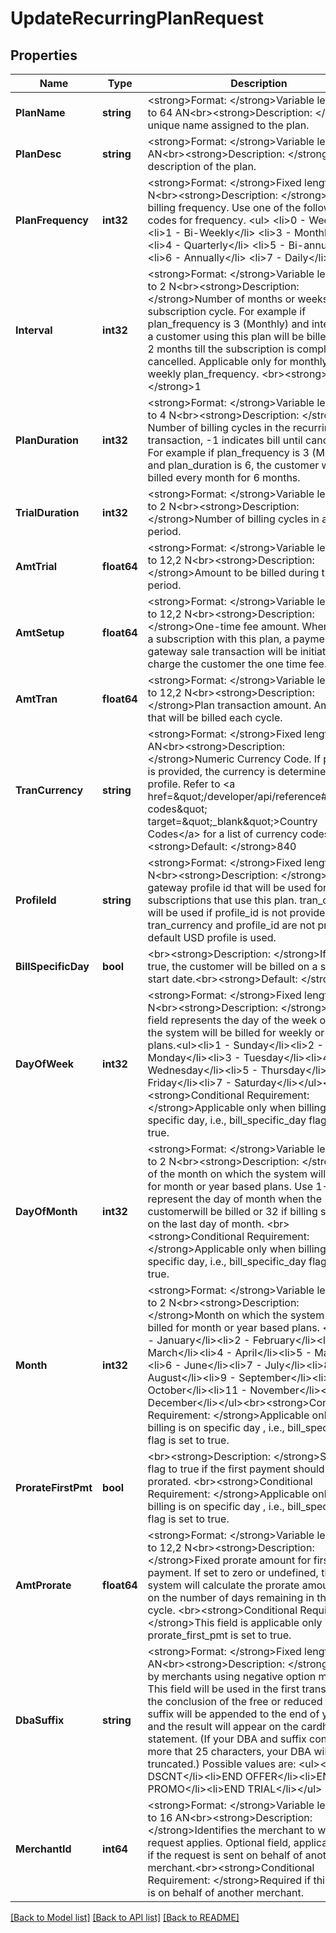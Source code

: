 # UpdateRecurringPlanRequest

## Properties
Name | Type | Description | Notes
------------ | ------------- | ------------- | -------------
**PlanName** | **string** | &lt;strong&gt;Format: &lt;/strong&gt;Variable length, up to 64 AN&lt;br&gt;&lt;strong&gt;Description: &lt;/strong&gt;A unique name assigned to the plan.  | [optional] [default to null]
**PlanDesc** | **string** | &lt;strong&gt;Format: &lt;/strong&gt;Variable length AN&lt;br&gt;&lt;strong&gt;Description: &lt;/strong&gt;A short description of the plan. | [optional] [default to null]
**PlanFrequency** | **int32** | &lt;strong&gt;Format: &lt;/strong&gt;Fixed length 1 N&lt;br&gt;&lt;strong&gt;Description: &lt;/strong&gt; The billing frequency. Use one of the following codes for frequency. &lt;ul&gt;      &lt;li&gt;0 - Weekly&lt;/li&gt;      &lt;li&gt;1 - Bi-Weekly&lt;/li&gt;      &lt;li&gt;3 - Monthly&lt;/li&gt;      &lt;li&gt;4 - Quarterly&lt;/li&gt;      &lt;li&gt;5 - Bi-annually&lt;/li&gt;      &lt;li&gt;6 - Annually&lt;/li&gt;      &lt;li&gt;7 - Daily&lt;/li&gt;   &lt;/ul&gt; | [optional] [default to null]
**Interval** | **int32** | &lt;strong&gt;Format: &lt;/strong&gt;Variable length, up to 2 N&lt;br&gt;&lt;strong&gt;Description: &lt;/strong&gt;Number of months or weeks in a subscription cycle. For example if plan_frequency is 3 (Monthly) and interval is 2, a customer using this plan will be billed every 2 months till the subscription is complete or cancelled. Applicable only for monthly or weekly plan_frequency. &lt;br&gt;&lt;strong&gt;Default: &lt;/strong&gt;1 | [optional] [default to null]
**PlanDuration** | **int32** | &lt;strong&gt;Format: &lt;/strong&gt;Variable length, up to 4 N&lt;br&gt;&lt;strong&gt;Description: &lt;/strong&gt; Number of billing cycles in the recurring transaction, -1 indicates bill until cancelled. For example if plan_frequency is 3 (Monthly) and plan_duration is 6, the customer will be billed every month for 6 months. | [optional] [default to null]
**TrialDuration** | **int32** | &lt;strong&gt;Format: &lt;/strong&gt;Variable length, up to 2 N&lt;br&gt;&lt;strong&gt;Description: &lt;/strong&gt;Number of billing cycles in a trial period. | [optional] [default to null]
**AmtTrial** | **float64** | &lt;strong&gt;Format: &lt;/strong&gt;Variable length, up to 12,2 N&lt;br&gt;&lt;strong&gt;Description: &lt;/strong&gt;Amount to be billed during the trial period. | [optional] [default to null]
**AmtSetup** | **float64** | &lt;strong&gt;Format: &lt;/strong&gt;Variable length, up to 12,2 N&lt;br&gt;&lt;strong&gt;Description: &lt;/strong&gt;One-time fee amount. When adding a subscription with this plan, a payment gateway sale transaction will be initiated to charge the customer the one time fee. | [optional] [default to null]
**AmtTran** | **float64** | &lt;strong&gt;Format: &lt;/strong&gt;Variable length, up to 12,2 N&lt;br&gt;&lt;strong&gt;Description: &lt;/strong&gt;Plan transaction amount. Amount that will be billed each cycle.  | [optional] [default to null]
**TranCurrency** | **string** | &lt;strong&gt;Format: &lt;/strong&gt;Fixed length, 3 AN&lt;br&gt;&lt;strong&gt;Description: &lt;/strong&gt;Numeric Currency Code. If profile_id is provided, the currency is determined from profile. Refer to &lt;a href&#x3D;\&quot;/developer/api/reference#country-codes\&quot; target&#x3D;\&quot;_blank\&quot;&gt;Country Codes&lt;/a&gt; for a list of currency codes.&lt;br&gt;&lt;strong&gt;Default: &lt;/strong&gt;840 | [optional] [default to null]
**ProfileId** | **string** | &lt;strong&gt;Format: &lt;/strong&gt;Fixed length, 20 N&lt;br&gt;&lt;strong&gt;Description: &lt;/strong&gt;Payment gateway profile id that will be used for subscriptions that use this plan. tran_currency will be used if profile_id is not provided. If both tran_currency and profile_id are not provided, default USD profile is used.  | [optional] [default to null]
**BillSpecificDay** | **bool** | &lt;br&gt;&lt;strong&gt;Description: &lt;/strong&gt;If set to true, the customer will be billed on a specific start date.&lt;br&gt;&lt;strong&gt;Default: &lt;/strong&gt;false | [optional] [default to null]
**DayOfWeek** | **int32** | &lt;strong&gt;Format: &lt;/strong&gt;Fixed length, 1 N&lt;br&gt;&lt;strong&gt;Description: &lt;/strong&gt;This field represents the day of the week on which the system will be billed for weekly or biweekly plans.&lt;ul&gt;&lt;li&gt;1 - Sunday&lt;/li&gt;&lt;li&gt;2 - Monday&lt;/li&gt;&lt;li&gt;3 - Tuesday&lt;/li&gt;&lt;li&gt;4 - Wednesday&lt;/li&gt;&lt;li&gt;5 - Thursday&lt;/li&gt;&lt;li&gt;6 - Friday&lt;/li&gt;&lt;li&gt;7 - Saturday&lt;/li&gt;&lt;/ul&gt;&lt;br&gt;&lt;strong&gt;Conditional Requirement: &lt;/strong&gt;Applicable only when billing is on specific day, i.e., bill_specific_day flag is set to true. | [optional] [default to null]
**DayOfMonth** | **int32** | &lt;strong&gt;Format: &lt;/strong&gt;Variable length, up to 2 N&lt;br&gt;&lt;strong&gt;Description: &lt;/strong&gt;Day of the month on which the system will be billed for month or year based plans. Use 1-31 to represent the day of month when the customerwill be billed or 32 if billing should be on the last day of month. &lt;br&gt;&lt;strong&gt;Conditional Requirement: &lt;/strong&gt;Applicable only when billing is on specific day, i.e., bill_specific_day flag is set to true. | [optional] [default to null]
**Month** | **int32** | &lt;strong&gt;Format: &lt;/strong&gt;Variable length, up to 2 N&lt;br&gt;&lt;strong&gt;Description: &lt;/strong&gt;Month on which the system will be billed for month or year based plans. &lt;ul&gt;&lt;li&gt;1 - January&lt;/li&gt;&lt;li&gt;2 - February&lt;/li&gt;&lt;li&gt;3 - March&lt;/li&gt;&lt;li&gt;4 - April&lt;/li&gt;&lt;li&gt;5 - May&lt;/li&gt;&lt;li&gt;6 - June&lt;/li&gt;&lt;li&gt;7 - July&lt;/li&gt;&lt;li&gt;8 - August&lt;/li&gt;&lt;li&gt;9 - September&lt;/li&gt;&lt;li&gt;10 - October&lt;/li&gt;&lt;li&gt;11 - November&lt;/li&gt;&lt;li&gt;12 - December&lt;/li&gt;&lt;/ul&gt;&lt;br&gt;&lt;strong&gt;Conditional Requirement: &lt;/strong&gt;Applicable only when billing is on specific day , i.e., bill_specific_day flag is set to true. | [optional] [default to null]
**ProrateFirstPmt** | **bool** | &lt;br&gt;&lt;strong&gt;Description: &lt;/strong&gt;Set this flag to true if the first payment should be prorated. &lt;br&gt;&lt;strong&gt;Conditional Requirement: &lt;/strong&gt;Applicable only when billing is on specific day , i.e., bill_specific_day flag is set to true. | [optional] [default to null]
**AmtProrate** | **float64** | &lt;strong&gt;Format: &lt;/strong&gt;Variable length, up to 12,2 N&lt;br&gt;&lt;strong&gt;Description: &lt;/strong&gt;Fixed prorate amount for first payment. If set to zero or undefined, the system will calculate the prorate amount based on the number of days remaining in the first cycle. &lt;br&gt;&lt;strong&gt;Conditional Requirement: &lt;/strong&gt;This field is applicable only if prorate_first_pmt is set to true.  | [optional] [default to null]
**DbaSuffix** | **string** | &lt;strong&gt;Format: &lt;/strong&gt;Fixed length, 9 AN&lt;br&gt;&lt;strong&gt;Description: &lt;/strong&gt;For use by merchants using negative option marketing.  This field will be used in the first transaction at the conclusion of the free or reduced trial. This suffix will be appended to the end of your DBA and the result will appear on the cardholder statement. (If your DBA and suffix contain more that 25 characters, your DBA will be truncated.) Possible values are: &lt;ul&gt;&lt;li&gt;END DSCNT&lt;/li&gt;&lt;li&gt;END OFFER&lt;/li&gt;&lt;li&gt;END PROMO&lt;/li&gt;&lt;li&gt;END TRIAL&lt;/li&gt;&lt;/ul&gt; | [optional] [default to null]
**MerchantId** | **int64** | &lt;strong&gt;Format: &lt;/strong&gt;Variable length, up to 16 AN&lt;br&gt;&lt;strong&gt;Description: &lt;/strong&gt;Identifies the merchant to whom this request applies. Optional field, applicable only if the request is sent on behalf of another merchant.&lt;br&gt;&lt;strong&gt;Conditional Requirement: &lt;/strong&gt;Required if this request is on behalf of another merchant. | [optional] [default to null]

[[Back to Model list]](../README.md#documentation-for-models) [[Back to API list]](../README.md#documentation-for-api-endpoints) [[Back to README]](../README.md)

